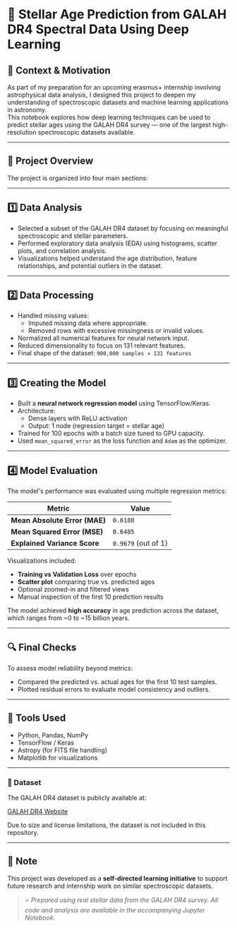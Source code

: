 # 🌟 Stellar Age Prediction from GALAH DR4 Spectral Data Using Deep Learning

## 🧪 Context & Motivation

As part of my preparation for an upcoming erasmus+ internship involving astrophysical data analysis, I designed this project to deepen my understanding of spectroscopic datasets and machine learning applications in astronomy.  
This notebook explores how deep learning techniques can be used to predict stellar ages using the GALAH DR4 survey — one of the largest high-resolution spectroscopic datasets available.

---

## 🧭 Project Overview

The project is organized into four main sections:

---

## 1️⃣ Data Analysis

- Selected a subset of the GALAH DR4 dataset by focusing on meaningful spectroscopic and stellar parameters.
- Performed exploratory data analysis (EDA) using histograms, scatter plots, and correlation analysis.
- Visualizations helped understand the age distribution, feature relationships, and potential outliers in the dataset.

---

## 2️⃣ Data Processing

- Handled missing values:
  - Imputed missing data where appropriate.
  - Removed rows with excessive missingness or invalid values.
- Normalized all numerical features for neural network input.
- Reduced dimensionality to focus on 131 relevant features.
- Final shape of the dataset: `900,000 samples × 131 features`

---

## 3️⃣ Creating the Model

- Built a **neural network regression model** using TensorFlow/Keras.
- Architecture:
  - Dense layers with ReLU activation
  - Output: 1 node (regression target = stellar age)
- Trained for 100 epochs with a batch size tuned to GPU capacity.
- Used `mean_squared_error` as the loss function and `Adam` as the optimizer.

---

## 4️⃣ Model Evaluation

The model's performance was evaluated using multiple regression metrics:

| Metric | Value |
|--------|-------|
| **Mean Absolute Error (MAE)** | `0.6188` |
| **Mean Squared Error (MSE)**  | `0.6485` |
| **Explained Variance Score**  | `0.9679` (out of 1) |

Visualizations included:
- **Training vs Validation Loss** over epochs
- **Scatter plot** comparing true vs. predicted ages
- Optional zoomed-in and filtered views
- Manual inspection of the first 10 prediction results

The model achieved **high accuracy** in age prediction across the dataset, which ranges from ~0 to ~15 billion years.

---

## 🔍 Final Checks

To assess model reliability beyond metrics:
- Compared the predicted vs. actual ages for the first 10 test samples.
- Plotted residual errors to evaluate model consistency and outliers.

---

## 🚀 Tools Used

- Python, Pandas, NumPy
- TensorFlow / Keras
- Astropy (for FITS file handling)
- Matplotlib for visualizations

---

### 🔗 Dataset

The GALAH DR4 dataset is publicly available at:

[GALAH DR4 Website](https://www.galah-survey.org)

Due to size and license limitations, the dataset is not included in this repository.

---

## 📌 Note

This project was developed as a **self-directed learning initiative** to support future research and internship work on similar spectroscopic datasets.

> ⭐️ *Prepared using real stellar data from the GALAH DR4 survey. All code and analysis are available in the accompanying Jupyter Notebook.*
